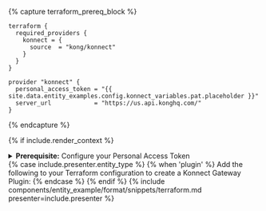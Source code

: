 {% capture terraform_prereq_block %}
```hcl
terraform {
  required_providers {
    konnect = {
      source  = "kong/konnect"
    }
  }
}

provider "konnect" {
  personal_access_token = "{{ site.data.entity_examples.config.konnect_variables.pat.placeholder }}"
  server_url            = "https://us.api.konghq.com/"
}
```
{% endcapture %}

{% if include.render_context %}
  <details class="mb-2">
    <summary class="rounded mb-0.5 bg-gray-200 p-2"><strong>Prerequisite:</strong> Configure your Personal Access Token</summary>
    <div>
      {{ terraform_prereq_block | markdownify }}
    </div>
  </details>
{% case include.presenter.entity_type %}
{% when 'plugin' %}
  Add the following to your Terraform configuration to create a Konnect Gateway Plugin:
{% endcase %}
{% endif %}
{% include components/entity_example/format/snippets/terraform.md presenter=include.presenter %}
